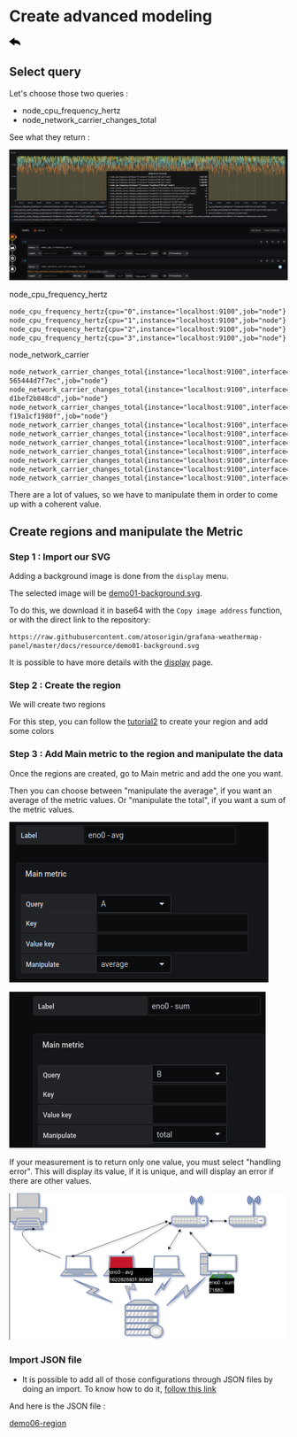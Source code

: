  
# Create advanced modeling
[![](../../screenshots/other/Go-back.png)](README.md)
 
## Select query

Let's choose those two queries :

- node_cpu_frequency_hertz
- node_network_carrier_changes_total


See what they return :

![values](../../screenshots/demo/tutorial06/values.png)

node_cpu_frequency_hertz


```
node_cpu_frequency_hertz{cpu="0",instance="localhost:9100",job="node"}
node_cpu_frequency_hertz{cpu="1",instance="localhost:9100",job="node"}
node_cpu_frequency_hertz{cpu="2",instance="localhost:9100",job="node"}
node_cpu_frequency_hertz{cpu="3",instance="localhost:9100",job="node"}

```

node_network_carrier

```
node_network_carrier_changes_total{instance="localhost:9100",interface="br-565444d7f7ec",job="node"}
node_network_carrier_changes_total{instance="localhost:9100",interface="br-d1bef2b848cd",job="node"}
node_network_carrier_changes_total{instance="localhost:9100",interface="br-f19a1cf1980f",job="node"}
node_network_carrier_changes_total{instance="localhost:9100",interface="docker0",job="node"}
node_network_carrier_changes_total{instance="localhost:9100",interface="eno0",job="node"}
node_network_carrier_changes_total{instance="localhost:9100",interface="lo",job="node"}
node_network_carrier_changes_total{instance="localhost:9100",interface="veth17769f7",job="node"}
node_network_carrier_changes_total{instance="localhost:9100",interface="vetha317d1e",job="node"}
node_network_carrier_changes_total{instance="localhost:9100",interface="vethc04149a",job="node"}
node_network_carrier_changes_total{instance="localhost:9100",interface="vethdee87cd",job="node"}

```

There are a lot of values, so we have to manipulate them in order to come up with a coherent value.

## Create regions and manipulate the Metric

### Step 1 : Import our SVG

Adding a background image is done from the `display` menu.

The selected image will be [demo01-background.svg](../../resource/demo01-background.svg). 

To do this, we download it in base64 with the `Copy image address` function, or with the direct link to the repository: 


```
https://raw.githubusercontent.com/atosorigin/grafana-weathermap-panel/master/docs/resource/demo01-background.svg
```


It is possible to have more details with the [display](../editor/display.md) page.


### Step 2 : Create the region

We will create two regions

For this step, you can follow the [tutorial2](tutorial2.md) to create your region and add some colors

### Step 3 : Add Main metric to the region and manipulate the data

Once the regions are created, go to Main metric and add the one you want.

Then you can choose between "manipulate the average", if you want an average of the metric values. Or "manipulate the total", if you want a sum of the metric values.

![average](../../screenshots/demo/tutorial06/average.png)


![total](../../screenshots/demo/tutorial06/total.png)

If your measurement is to return only one value, you must select "handling error". 
This will display its value, if it is unique, and will display an error if there are other values.


![demo6](../../screenshots/demo/tutorial06/result.png)


### Import JSON file

- It is possible to add all of those configurations through JSON files by doing an import. To know how to do it, [follow this link](../editor/import.md)

And here is the JSON file :

[demo06-region](../../resource/demo06-region.json) 

















